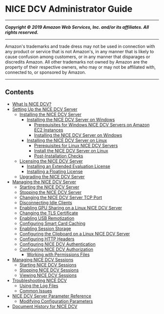 # NICE DCV Administrator Guide

-----
*****Copyright &copy; 2019 Amazon Web Services, Inc. and/or its affiliates. All rights reserved.*****

-----
Amazon's trademarks and trade dress may not be used in 
     connection with any product or service that is not Amazon's, 
     in any manner that is likely to cause confusion among customers, 
     or in any manner that disparages or discredits Amazon. All other 
     trademarks not owned by Amazon are the property of their respective
     owners, who may or may not be affiliated with, connected to, or 
     sponsored by Amazon.

-----
## Contents
+ [What Is NICE DCV?](what-is-dcv.md)
+ [Setting Up the NICE DCV Server](setting-up.md)
   + [Installing the NICE DCV Server](setting-up-installing.md)
      + [Installing the NICE DCV Server on Windows](setting-up-installing-windows.md)
         + [Prerequisites for Windows NICE DCV Servers on Amazon EC2 Instances](setting-up-installing-winprereq.md)
         + [Installing the NICE DCV Server on Windows](setting-up-installing-wininstall.md)
      + [Installing the NICE DCV Server on Linux](setting-up-installing-linux.md)
         + [Prerequisites for Linux NICE DCV Servers](setting-up-installing-linux-prereq.md)
         + [Install the NICE DCV Server on Linux](setting-up-installing-linux-server.md)
         + [Post-Installation Checks](setting-up-installing-linux-checks.md)
   + [Licensing the NICE DCV Server](setting-up-license.md)
      + [Installing an Extended Evaluation License](setting-up-evaluation.md)
      + [Installing a Floating License](setting-up-floating.md)
   + [Upgrading the NICE DCV Server](setting-up-upgrading.md)
+ [Managing the NICE DCV Server](manage.md)
   + [Starting the NICE DCV Server](manage-start.md)
   + [Stopping the NICE DCV Server](manage-stop.md)
   + [Changing the NICE DCV Server TCP Port](manage-port.md)
   + [Disconnecting Idle Clients](manage-disconnect.md)
   + [Enabling GPU Sharing on a Linux NICE DCV Server](manage-gpu.md)
   + [Changing the TLS Certificate](manage-cert.md)
   + [Enabling USB Remotization](manage-usb-remote.md)
   + [Configuring Smart Card Caching](manage-smart-card.md)
   + [Enabling Session Storage](manage-storage.md)
   + [Configuring the Clipboard on a Linux NICE DCV Server](manage-clipboard.md)
   + [Configuring HTTP Headers](manage-headers.md)
   + [Configuring NICE DCV Authentication](security-authentication.md)
   + [Configuring NICE DCV Authorization](security-authorization.md)
      + [Working with Permissions Files](security-authorization-file-create.md)
+ [Managing NICE DCV Sessions](managing-sessions.md)
   + [Starting NICE DCV Sessions](managing-sessions-start.md)
   + [Stopping NICE DCV Sessions](managing-sessions-lifecycle-stop.md)
   + [Viewing NICE DCV Sessions](managing-sessions-lifecycle-view.md)
+ [Troubleshooting NICE DCV](troubleshooting.md)
   + [Using the Log Files](troubleshooting-logs.md)
   + [Common Issues](troubleshooting-issues.md)
+ [NICE DCV Server Parameter Reference](config-param-ref.md)
   + [Modifying Configuration Parameters](config-param-ref-modify.md)
+ [Document History for NICE DCV](doc-history.md)